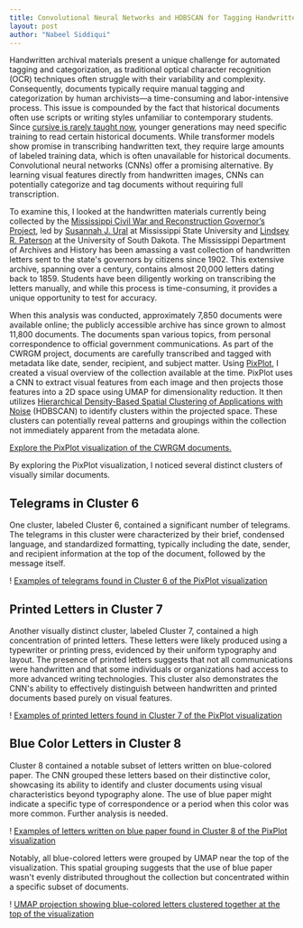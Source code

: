 ```yaml
---
title: Convolutional Neural Networks and HDBSCAN for Tagging Handwritten Archival Material
layout: post
author: "Nabeel Siddiqui"
---
```


Handwritten archival materials present a unique challenge for automated tagging and categorization, as traditional optical character recognition (OCR) techniques often struggle with their variability and complexity. Consequently, documents typically require manual tagging and categorization by human archivists—a time-consuming and labor-intensive process. This issue is compounded by the fact that historical documents often use scripts or writing styles unfamiliar to contemporary students. Since [cursive is rarely taught now](https://www.theatlantic.com/magazine/archive/2022/10/gen-z-handwriting-teaching-cursive-history/671246/), younger generations may need specific training to read certain historical documents. While transformer models show promise in transcribing handwritten text, they require large amounts of labeled training data, which is often unavailable for historical documents. Convolutional neural networks (CNNs) offer a promising alternative. By learning visual features directly from handwritten images, CNNs can potentially categorize and tag documents without requiring full transcription.

To examine this, I looked at the handwritten materials currently being collected by the [Mississippi Civil War and Reconstruction Governor’s Project](https://cwrgm.org/), led by [Susannah J. Ural](https://www.history.msstate.edu/directory/abc123) at Mississippi State University and [Lindsey R. Paterson](https://lindseyraepeterson.com/) at the University of South Dakota. The Mississippi Department of Archives and History has been amassing a vast collection of handwritten letters sent to the state's governors by citizens since 1902. This extensive archive, spanning over a century, contains almost 20,000 letters dating back to 1859. Students have been diligently working on transcribing the letters manually, and while this process is time-consuming, it provides a unique opportunity to test for accuracy.

When this analysis was conducted, approximately 7,850 documents were available online; the publicly accessible archive has since grown to almost 11,800 documents. The documents span various topics, from personal correspondence to official government communications. As part of the CWRGM project, documents are carefully transcribed and tagged with metadata like date, sender, recipient, and subject matter. Using [PixPlot](https://github.com/YaleDHLab/pix-plot), I created a visual overview of the collection available at the time. PixPlot uses a CNN to extract visual features from each image and then projects those features into a 2D space using UMAP for dimensionality reduction. It then utilizes [Hierarchical Density-Based Spatial Clustering of Applications with Noise](https://hdbscan.readthedocs.io/en/latest/how_hdbscan_works.html) (HDBSCAN) to identify clusters within the projected space. These clusters can potentially reveal patterns and groupings within the collection not immediately apparent from the metadata alone.

[Explore the PixPlot visualization of the CWRGM documents.](https://nabeelsiddiqui.net/civil_war_and_reconstruction_governors/)

By exploring the PixPlot visualization, I noticed several distinct clusters of visually similar documents.


## Telegrams in Cluster 6

One cluster, labeled Cluster 6, contained a significant number of telegrams. The telegrams in this cluster were characterized by their brief, condensed language, and standardized formatting, typically including the date, sender, and recipient information at the top of the document, followed by the message itself.

! [Examples of telegrams found in Cluster 6 of the PixPlot visualization](/assets/governors_reconstruction/cluster_6_telegrams.png)

## Printed Letters in Cluster 7

Another visually distinct cluster, labeled Cluster 7, contained a high concentration of printed letters. These letters were likely produced using a typewriter or printing press, evidenced by their uniform typography and layout. The presence of printed letters suggests that not all communications were handwritten and that some individuals or organizations had access to more advanced writing technologies. This cluster also demonstrates the CNN's ability to effectively distinguish between handwritten and printed documents based purely on visual features.

! [Examples of printed letters found in Cluster 7 of the PixPlot visualization](/assets/governors_reconstruction/cluster_7_printed.png)


## Blue Color Letters in Cluster 8

Cluster 8 contained a notable subset of letters written on blue-colored paper. The CNN grouped these letters based on their distinctive color, showcasing its ability to identify and cluster documents using visual characteristics beyond typography alone. The use of blue paper might indicate a specific type of correspondence or a period when this color was more common. Further analysis is needed.

! [Examples of letters written on blue paper found in Cluster 8 of the PixPlot visualization](/assets/governors_reconstruction/cluster_8_color.png)

Notably, all blue-colored letters were grouped by UMAP near the top of the visualization. This spatial grouping suggests that the use of blue paper wasn't evenly distributed throughout the collection but concentrated within a specific subset of documents.

! [UMAP projection showing blue-colored letters clustered together at the top of the visualization](/assets/governors_reconstruction/color_grouping.png)
